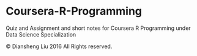 # Coursera-R-Programming

Quiz and Assignment and short notes for Coursera R Programming under Data Science Specialization

© Diansheng Liu 2016 All Rights reserved.
